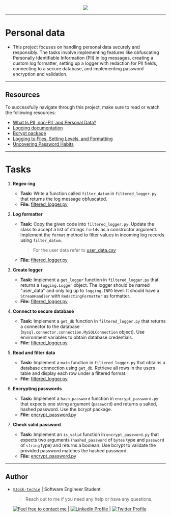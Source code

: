 <p align="center">
<img src ="https://www.joshualowcock.com/wp-content/uploads/2022/01/birthday-privacy-meme.png">
</p>

---

<p align="center">
<h1> Personal data </h1>
</p>

- This project focuses on handling personal data securely and responsibly. The tasks involve implementing features like obfuscating Personally Identifiable Information (PII) in log messages, creating a custom log formatter, setting up a logger with redaction for PII fields, connecting to a secure database, and implementing password encryption and validation.

---

<h2> Resources </h2>

To successfully navigate through this project, make sure to read or watch the following resources:

- [What Is PII, non-PII, and Personal Data?](https://piwik.pro/blog/what-is-pii-personal-data/)
- [Logging documentation](https://docs.python.org/3/library/logging.html)
- [Bcrypt package](https://github.com/pyca/bcrypt/)
- [Logging to Files, Setting Levels, and Formatting](https://www.youtube.com/watch?v=-ARI4Cz-awo)
- [Uncovering Password Habits](https://www.digitalguardian.com/blog/uncovering-password-habits-are-users-password-security-habits-improving-infographic)

---

<h1> Tasks </h1>

1. **Regex-ing**

   - **Task:** Write a function called `filter_datum` in `filtered_logger.py` that returns the log message obfuscated.
   - **File:** [filtered_logger.py](./filtered_logger.py)

2. **Log formatter**

   - **Task:** Copy the given code into `filtered_logger.py`. Update the class to accept a list of strings `fields` as a constructor argument. Implement the `format` method to filter values in incoming log records using `filter_datum`.
     > For the user data refer to [user_data.csv](https://s3.amazonaws.com/alx-intranet.hbtn.io/uploads/misc/2019/11/a2e00974ce6b41460425.csv?X-Amz-Algorithm=AWS4-HMAC-SHA256&X-Amz-Credential=AKIARDDGGGOUSBVO6H7D%2F20240213%2Fus-east-1%2Fs3%2Faws4_request&X-Amz-Date=20240213T230709Z&X-Amz-Expires=86400&X-Amz-SignedHeaders=host&X-Amz-Signature=37deb17bb6c148bb3ecae2f8359d2711950fd06e33d7057f1fbe90bbf1de9b36)
   - **File:** [filtered_logger.py](./filtered_logger.py)

3. **Create logger**

   - **Task:** Implement a `get_logger` function in `filtered_logger.py` that returns a `logging.Logger` object. The logger should be named "user_data" and only log up to `logging.INFO` level. It should have a `StreamHandler` with `RedactingFormatter` as formatter.
   - **File:** [filtered_logger.py](./filtered_logger.py)

4. **Connect to secure database**

   - **Task:** Implement a `get_db` function in `filtered_logger.py` that returns a connector to the database (`mysql.connector.connection.MySQLConnection` object). Use environment variables to obtain database credentials.
   - **File:** [filtered_logger.py](./filtered_logger.py)

5. **Read and filter data**

   - **Task:** Implement a `main` function in `filtered_logger.py` that obtains a database connection using `get_db`. Retrieve all rows in the users table and display each row under a filtered format.
   - **File:** [filtered_logger.py](./filtered_logger.py)

6. **Encrypting passwords**

   - **Task:** Implement a `hash_password` function in `encrypt_password.py` that expects one string argument (`password`) and returns a salted, hashed password. Use the bcrypt package.
   - **File:** [encrypt_password.py](./encrypt_password.py)

7. **Check valid password**
   - **Task:** Implement an `is_valid` function in `encrypt_password.py` that expects two arguments (`hashed_password` of `bytes` type and `password` of `string` type) and returns a boolean. Use bcrypt to validate the provided password matches the hashed password.
   - **File:** [encrypt_password.py](./encrypt_password.py)

---

<h2> Author </h2>

- [`@Josh-techie`]() | Software Engineer Student

  > Reach out to me if you need any help or have any questions.

  <a href="mailto:youssef.abouyahia@e-polytechnique.ma">
  	<img alt="Feel free to contact me" src="https://img.shields.io/badge/-Ask_me_anything-blue?style=flat&logo=Gmail&logoColor=white&link=mailto:youssef.abouyahia@e-polytechnique.ma&color=3d85c6" />
  </a>
  <span> | </span>
    <a href="https://www.linkedin.com/in/youssef-abouyahia/">
        <img alt="Linkedin Profile" src="https://img.shields.io/badge/-Linkedin-0072b1?style=flat&logo=Linkedin&logoColor=white&link=https://www.linkedin.com/in/youssef-abouyahia/" />
    </a>
    <span> | </span>
    <a href="https://twitter.com/JoesephAb">
        <img alt="Twitter Profile" src="https://img.shields.io/badge/-Twitter-0072b1?style=flat&logo=Twitter&logoColor=white&link=https://twitter.com/JoesephAb&color=1DA1F2" />
    </a>
